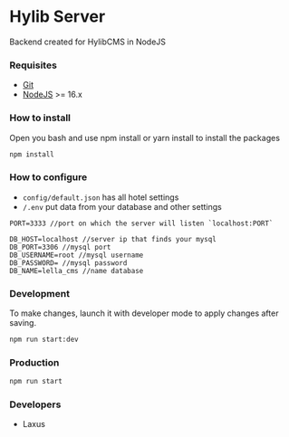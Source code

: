 # Hylib Server

Backend created for HylibCMS in NodeJS

### Requisites
- [Git](https://git-scm.com/)
- [NodeJS](https://nodejs.org/) >= 16.x

### How to install

Open you bash and use npm install or yarn install to install the packages

```bash
npm install
```


### How to configure

- `config/default.json` has all hotel settings
- `/.env` put data from your database and other settings

```
PORT=3333 //port on which the server will listen `localhost:PORT`

DB_HOST=localhost //server ip that finds your mysql
DB_PORT=3306 //mysql port
DB_USERNAME=root //mysql username
DB_PASSWORD= //mysql password
DB_NAME=lella_cms //name database
``` 
### Development
To make changes, launch it with developer mode to apply changes after saving.
```bash
npm run start:dev
```

### Production
```bash
npm run start
```

### Developers
- Laxus
